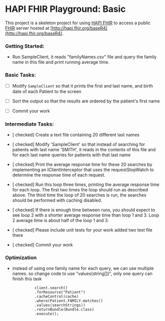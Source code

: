 # HAPI FHIR Playground: Basic

This project is a skeleton project for using [HAPI FHIR](https://hapifhir.io) to access a public [FHIR](http://hl7.org/fhir/) server hosted at [http://hapi.fhir.org/baseR4](http://hapi.fhir.org/baseR4).

### Getting Started:

* Run SampleClient, it reads "familyNames.csv" file and query the family name in this file and print running average time.

### Basic Tasks:

* [ ] Modify `SampleClient` so that it prints the first and last name, and birth date of each Patient to the screen

* [ ] Sort the output so that the results are ordered by the patient's first name

* [ ] Commit your work

### Intermediate Tasks:

* [ checked] Create a text file containing 20 different last names

* [ checked] Modify 'SampleClient' so that instead of searching for patients with last name 'SMITH',
      it reads in the contents of this file and for each last name queries for patients with that last name

* [ checked] Print the average response time for these 20 searches by implementing an IClientInterceptor that uses
      the requestStopWatch to determine the response time of each request.

* [ checked] Run this loop three times, printing the average response time for each loop.  The first two times the loop should
      run as described above.  The third time the loop of 20 searches is run, the searches should be performed with
      caching disabled.

* [ checked] If there is enough time between runs, you should expect to see loop 2 with a shorter average response time than loop 1 and 3.
	Loop 2 average time is about half of the loop 1 and 3.

* [ checked] Please include unit tests for your work
	added two test file there
	
* [ checked] Commit your work

### Optimization

* instead of using one family name for each query, we can use multiple names. so change code to use "values(string[])", only one query can finish this task
			  
			  	client.search()
				.forResource("Patient")
				.cacheControl(cache)
				.where(Patient.FAMILY.matches()
				.values(searchStrings))
				.returnBundle(Bundle.class)
				.execute();

				